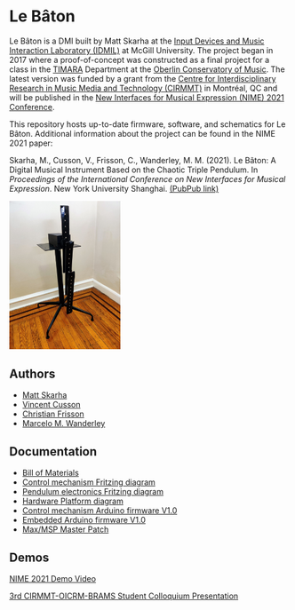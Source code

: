 
# Le Bâton

Le Bâton is a DMI built by Matt Skarha at the [Input Devices and Music Interaction Laboratory (IDMIL)](http://www-new.idmil.org/) at McGill University. The project began in 2017 where a proof-of-concept was constructed as a final project for a class in the [TIMARA](https://www.timara.oberlin.edu/) Department at the [Oberlin Conservatory of Music](https://www.oberlin.edu/conservatory). The latest version was funded by a grant from the [Centre for Interdisciplinary Research in Music Media and Technology (CIRMMT)](cirmmt.org) in Montréal, QC and will be published in the [New Interfaces for Musical Expression (NIME) 2021 Conference](http://nime2021.org/). 

This repository hosts up-to-date firmware, software, and schematics for Le Bâton. Additional information about the project can be found in the NIME 2021 paper: 

Skarha, M., Cusson, V., Frisson, C., Wanderley, M. M. (2021). Le Bâton: A Digital Musical Instrument Based on the Chaotic Triple Pendulum. In *Proceedings of the International Conference on New Interfaces for Musical Expression*. New York University Shanghai. [(PubPub link)](https://nime.pubpub.org/pub/uh1zfz1f/release/1)

<img src="/img/electronics/IMG_20210131_174539.jpg" width="200">

## Authors

- [Matt Skarha](https://www.mattskarha.com)
- [Vincent Cusson](https://vincentcusson.github.io/)
- [Christian Frisson](http://frisson.re/)
- [Marcelo M. Wanderley](https://www.mcgill.ca/music/marcelo-m-wanderley)

  
## Documentation
- [Bill of Materials](https://github.com/IDMIL/le-baton/blob/main/Bill%20of%20Materials.md)
- [Control mechanism Fritzing diagram](https://github.com/IDMIL/le-baton/blob/main/Schematics/control%20mechanism.fzz)
- [Pendulum electronics Fritzing diagram](https://github.com/IDMIL/le-baton/blob/main/Schematics/pendulum.fzz)
- [Hardware Platform diagram](https://github.com/IDMIL/le-baton/blob/main/Schematics/hardware%20platform.svg)
- [Control mechanism Arduino firmware V1.0](https://github.com/IDMIL/le-baton/blob/main/Arduino/Uno%20Motor%20Driver%20Code/Uno/Uno.ino)
- [Embedded Arduino firmware V1.0](https://github.com/IDMIL/le-baton/blob/main/Arduino/Embedded%20Nano%2033%20Iot%20Code/EmbeddedNano33IotCode/EmbeddedNano33IotCode.ino)
- [Max/MSP Master Patch](https://github.com/IDMIL/le-baton/blob/main/max/PendulumMasterPatch.maxpat)

## Demos

[NIME 2021 Demo Video](https://www.youtube.com/watch?v=bLx5b9aqwgI&ab_channel=NIME2021)

[3rd CIRMMT-OICRM-BRAMS Student Colloquium Presentation](http://www.ccob-cobs.org/le-baton-a-digital-musical-instrument-based-on-the-chaotic-triple-pendulum) 